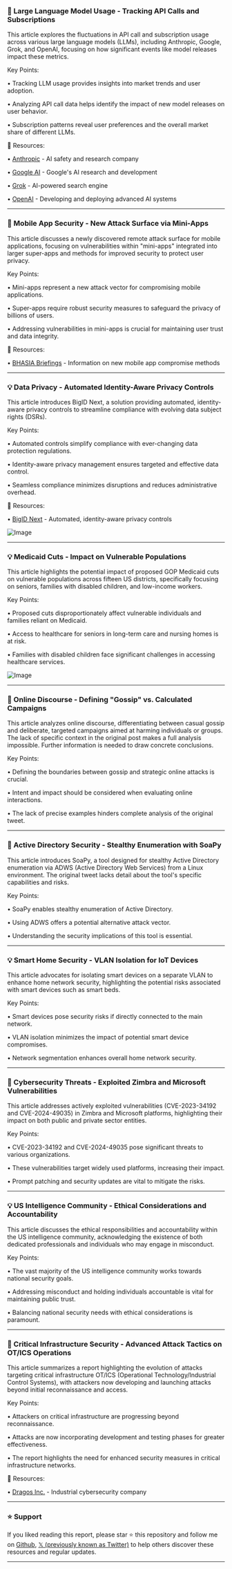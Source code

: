 ### 🤖 Large Language Model Usage - Tracking API Calls and Subscriptions

This article explores the fluctuations in API call and subscription usage across various large language models (LLMs), including Anthropic, Google, Grok, and OpenAI, focusing on how significant events like model releases impact these metrics.

Key Points:

• Tracking LLM usage provides insights into market trends and user adoption.


• Analyzing API call data helps identify the impact of new model releases on user behavior.


• Subscription patterns reveal user preferences and the overall market share of different LLMs.


🔗 Resources:

• [Anthropic](https://www.anthropic.com/) -  AI safety and research company


• [Google AI](https://ai.google/) - Google's AI research and development


• [Grok](https://www.grok.com/) -  AI-powered search engine


• [OpenAI](https://openai.com/) -  Developing and deploying advanced AI systems


---

### 🚀 Mobile App Security - New Attack Surface via Mini-Apps

This article discusses a newly discovered remote attack surface for mobile applications, focusing on vulnerabilities within "mini-apps" integrated into larger super-apps and methods for improved security to protect user privacy.


Key Points:

• Mini-apps represent a new attack vector for compromising mobile applications.


• Super-apps require robust security measures to safeguard the privacy of billions of users.


• Addressing vulnerabilities in mini-apps is crucial for maintaining user trust and data integrity.


🔗 Resources:

• [BHASIA Briefings](https://bit.ly/3Xhrapu) -  Information on new mobile app compromise methods


---

### 💡 Data Privacy - Automated Identity-Aware Privacy Controls

This article introduces BigID Next, a solution providing automated, identity-aware privacy controls to streamline compliance with evolving data subject rights (DSRs).


Key Points:

• Automated controls simplify compliance with ever-changing data protection regulations.


• Identity-aware privacy management ensures targeted and effective data control.


• Seamless compliance minimizes disruptions and reduces administrative overhead.


🔗 Resources:

• [BigID Next](https://bit.ly/3XgaTRA) - Automated, identity-aware privacy controls


![Image](https://pbs.twimg.com/media/Gkr3GlgXcAA8733?format=jpg&name=small)


---

### 💡 Medicaid Cuts - Impact on Vulnerable Populations

This article highlights the potential impact of proposed GOP Medicaid cuts on vulnerable populations across fifteen US districts, specifically focusing on seniors, families with disabled children, and low-income workers.

Key Points:

• Proposed cuts disproportionately affect vulnerable individuals and families reliant on Medicaid.


• Access to healthcare for seniors in long-term care and nursing homes is at risk.


• Families with disabled children face significant challenges in accessing healthcare services.



![Image](https://pbs.twimg.com/media/GkpoCgRXoAAd4Pc?format=jpg&name=small)


---

### 🤖 Online Discourse - Defining "Gossip" vs. Calculated Campaigns

This article analyzes online discourse, differentiating between casual gossip and deliberate, targeted campaigns aimed at harming individuals or groups.  The lack of specific context in the original post makes a full analysis impossible.  Further information is needed to draw concrete conclusions.


Key Points:

• Defining the boundaries between gossip and strategic online attacks is crucial.


•  Intent and impact should be considered when evaluating online interactions.


• The lack of precise examples hinders complete analysis of the original tweet.



---

### 🤖 Active Directory Security - Stealthy Enumeration with SoaPy

This article introduces SoaPy, a tool designed for stealthy Active Directory enumeration via ADWS (Active Directory Web Services) from a Linux environment.  The original tweet lacks detail about the tool's specific capabilities and risks.


Key Points:

• SoaPy enables stealthy enumeration of Active Directory.


•  Using ADWS offers a potential alternative attack vector.


•  Understanding the security implications of this tool is essential.



---

### 💡 Smart Home Security - VLAN Isolation for IoT Devices

This article advocates for isolating smart devices on a separate VLAN to enhance home network security, highlighting the potential risks associated with smart devices such as smart beds.


Key Points:

•  Smart devices pose security risks if directly connected to the main network.


•  VLAN isolation minimizes the impact of potential smart device compromises.


•  Network segmentation enhances overall home network security.



---

### 🤖 Cybersecurity Threats - Exploited Zimbra and Microsoft Vulnerabilities

This article addresses actively exploited vulnerabilities (CVE-2023-34192 and CVE-2024-49035) in Zimbra and Microsoft platforms, highlighting their impact on both public and private sector entities.


Key Points:

•  CVE-2023-34192 and CVE-2024-49035 pose significant threats to various organizations.


•  These vulnerabilities target widely used platforms, increasing their impact.


•  Prompt patching and security updates are vital to mitigate the risks.



---

### 💡 US Intelligence Community - Ethical Considerations and Accountability

This article discusses the ethical responsibilities and accountability within the US intelligence community, acknowledging the existence of both dedicated professionals and individuals who may engage in misconduct.


Key Points:

•  The vast majority of the US intelligence community works towards national security goals.


•  Addressing misconduct and holding individuals accountable is vital for maintaining public trust.


•  Balancing national security needs with ethical considerations is paramount.



---

### 🤖 Critical Infrastructure Security - Advanced Attack Tactics on OT/ICS Operations

This article summarizes a report highlighting the evolution of attacks targeting critical infrastructure OT/ICS (Operational Technology/Industrial Control Systems), with attackers now developing and launching attacks beyond initial reconnaissance and access.


Key Points:

•  Attackers on critical infrastructure are progressing beyond reconnaissance.


•  Attacks are now incorporating development and testing phases for greater effectiveness.


•  The report highlights the need for enhanced security measures in critical infrastructure networks.


🔗 Resources:

• [Dragos Inc.](https://dragos.com/) -  Industrial cybersecurity company


---

### ⭐️ Support

If you liked reading this report, please star ⭐️ this repository and follow me on [Github](https://github.com/Drix10), [𝕏 (previously known as Twitter)](https://x.com/DRIX_10_) to help others discover these resources and regular updates.

---